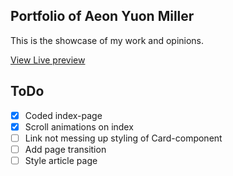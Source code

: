 ## Portfolio of Aeon Yuon Miller

This is the showcase of my work and opinions.

[View Live preview](https://folio-aym.vercel.app/)

## ToDo

- [x] Coded index-page
- [x] Scroll animations on index
- [ ] Link not messing up styling of Card-component
- [ ] Add page transition
- [ ] Style article page
